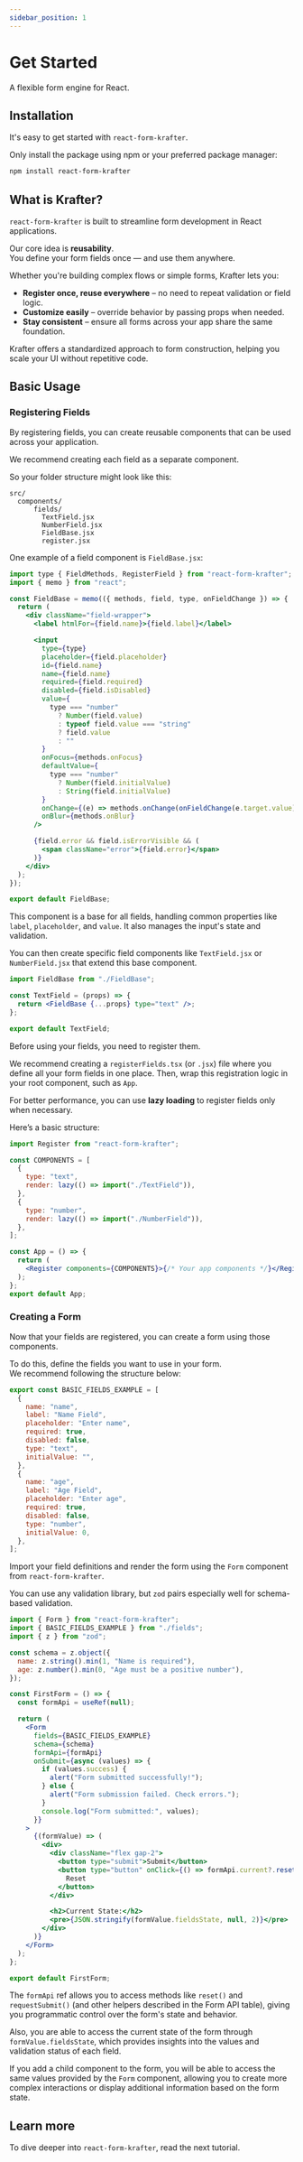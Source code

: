 ```yaml
---
sidebar_position: 1
---
```


# Get Started

A flexible form engine for React.

## Installation

It's easy to get started with `react-form-krafter`.

Only install the package using npm or your preferred package manager:

```bash
npm install react-form-krafter
```

## What is Krafter?

`react-form-krafter` is built to streamline form development in React applications.

Our core idea is **reusability**.  
You define your form fields once — and use them anywhere.

Whether you're building complex flows or simple forms, Krafter lets you:

- **Register once, reuse everywhere** – no need to repeat validation or field logic.
- **Customize easily** – override behavior by passing props when needed.
- **Stay consistent** – ensure all forms across your app share the same foundation.

Krafter offers a standardized approach to form construction, helping you scale your UI without repetitive code.

## Basic Usage

### Registering Fields

By registering fields, you can create reusable components that can be used across your application.

We recommend creating each field as a separate component.

So your folder structure might look like this:

```
src/
  components/
      fields/
        TextField.jsx
        NumberField.jsx
        FieldBase.jsx
        register.jsx
```

One example of a field component is `FieldBase.jsx`:

```jsx title="src/components/fields/FieldBase.jsx"
import type { FieldMethods, RegisterField } from "react-form-krafter";
import { memo } from "react";

const FieldBase = memo(({ methods, field, type, onFieldChange }) => {
  return (
    <div className="field-wrapper">
      <label htmlFor={field.name}>{field.label}</label>

      <input
        type={type}
        placeholder={field.placeholder}
        id={field.name}
        name={field.name}
        required={field.required}
        disabled={field.isDisabled}
        value={
          type === "number"
            ? Number(field.value)
            : typeof field.value === "string"
            ? field.value
            : ""
        }
        onFocus={methods.onFocus}
        defaultValue={
          type === "number"
            ? Number(field.initialValue)
            : String(field.initialValue)
        }
        onChange={(e) => methods.onChange(onFieldChange(e.target.value))}
        onBlur={methods.onBlur}
      />

      {field.error && field.isErrorVisible && (
        <span className="error">{field.error}</span>
      )}
    </div>
  );
});

export default FieldBase;
```

This component is a base for all fields, handling common properties like `label`, `placeholder`, and `value`. It also manages the input's state and validation.

You can then create specific field components like `TextField.jsx` or `NumberField.jsx` that extend this base component.

```jsx title="src/components/fields/TextField.jsx"
import FieldBase from "./FieldBase";

const TextField = (props) => {
  return <FieldBase {...props} type="text" />;
};

export default TextField;
```

Before using your fields, you need to register them.

We recommend creating a `registerFields.tsx` (or `.jsx`) file where you define all your form fields in one place. Then, wrap this registration logic in your root component, such as `App`.

For better performance, you can use **lazy loading** to register fields only when necessary.

Here’s a basic structure:

```jsx title="src/components/fields/registerFields.jsx"
import Register from "react-form-krafter";

const COMPONENTS = [
  {
    type: "text",
    render: lazy(() => import("./TextField")),
  },
  {
    type: "number",
    render: lazy(() => import("./NumberField")),
  },
];

const App = () => {
  return (
    <Register components={COMPONENTS}>{/* Your app components */}</Register>
  );
};
export default App;
```

### Creating a Form

Now that your fields are registered, you can create a form using those components.

To do this, define the fields you want to use in your form.  
We recommend following the structure below:

```jsx title="src/pages/FirstForm/fields.js"
export const BASIC_FIELDS_EXAMPLE = [
  {
    name: "name",
    label: "Name Field",
    placeholder: "Enter name",
    required: true,
    disabled: false,
    type: "text",
    initialValue: "",
  },
  {
    name: "age",
    label: "Age Field",
    placeholder: "Enter age",
    required: true,
    disabled: false,
    type: "number",
    initialValue: 0,
  },
];
```

Import your field definitions and render the form using the `Form` component from `react-form-krafter`.

You can use any validation library, but `zod` pairs especially well for schema-based validation.

```jsx title="src/pages/FirstForm/index.jsx"
import { Form } from "react-form-krafter";
import { BASIC_FIELDS_EXAMPLE } from "./fields";
import { z } from "zod";

const schema = z.object({
  name: z.string().min(1, "Name is required"),
  age: z.number().min(0, "Age must be a positive number"),
});

const FirstForm = () => {
  const formApi = useRef(null);

  return (
    <Form
      fields={BASIC_FIELDS_EXAMPLE}
      schema={schema}
      formApi={formApi}
      onSubmit={async (values) => {
        if (values.success) {
          alert("Form submitted successfully!");
        } else {
          alert("Form submission failed. Check errors.");
        }
        console.log("Form submitted:", values);
      }}
    >
      {(formValue) => (
        <div>
          <div className="flex gap-2">
            <button type="submit">Submit</button>
            <button type="button" onClick={() => formApi.current?.reset()}>
              Reset
            </button>
          </div>

          <h2>Current State:</h2>
          <pre>{JSON.stringify(formValue.fieldsState, null, 2)}</pre>
        </div>
      )}
    </Form>
  );
};

export default FirstForm;
```

The `formApi` ref allows you to access methods like `reset()` and `requestSubmit()` (and other helpers described in the Form API table), giving you programmatic control over the form's state and behavior.

Also, you are able to access the current state of the form through `formValue.fieldsState`, which provides insights into the values and validation status of each field.

If you add a child component to the form, you will be able to access the same values provided by the `Form` component, allowing you to create more complex interactions or display additional information based on the form state.

## Learn more

To dive deeper into `react-form-krafter`, read the next tutorial.

